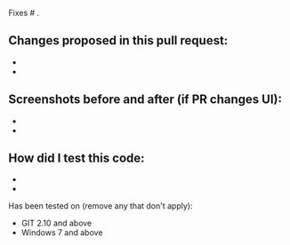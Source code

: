 Fixes # .

Changes proposed in this pull request:
 - 
 - 
 - 
 
Screenshots before and after (if PR changes UI):
-
-
-

How did I test this code:
 - 
 - 
 - 

Has been tested on (remove any that don't apply):
 - GIT 2.10 and above
 - Windows 7 and above

